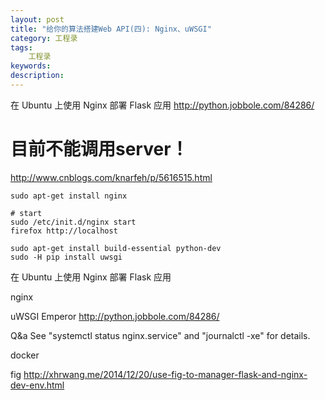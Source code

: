 ```yaml
---
layout: post
title: "给你的算法搭建Web API(四): Nginx、uWSGI"
category: 工程录
tags: 
    工程录
keywords: 
description: 
---
```







在 Ubuntu 上使用 Nginx 部署 Flask 应用
http://python.jobbole.com/84286/
# 目前不能调用server！
http://www.cnblogs.com/knarfeh/p/5616515.html


```
sudo apt-get install nginx

# start
sudo /etc/init.d/nginx start
firefox http://localhost

sudo apt-get install build-essential python-dev
sudo -H pip install uwsgi

```

在 Ubuntu 上使用 Nginx 部署 Flask 应用

nginx

uWSGI Emperor
http://python.jobbole.com/84286/



Q&a
See "systemctl status nginx.service" and "journalctl -xe" for details.

docker

fig
http://xhrwang.me/2014/12/20/use-fig-to-manager-flask-and-nginx-dev-env.html

